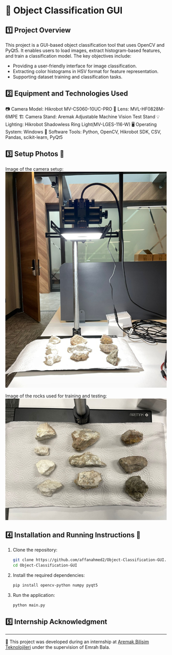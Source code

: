 # 📖 Object Classification GUI

## 1️⃣ Project Overview
This project is a GUI-based object classification tool that uses OpenCV and PyQt5. It enables users to load images, extract histogram-based features, and train a classification model. The key objectives include:
- Providing a user-friendly interface for image classification.
- Extracting color histograms in HSV format for feature representation.
- Supporting dataset training and classification tasks.

## 2️⃣ Equipment and Technologies Used

📷 Camera Model: Hikrobot MV-CS060-10UC-PRO
🔬 Lens: MVL-HF0828M-6MPE
🏗 Camera Stand: Aremak Adjustable Machine Vision Test Stand
💡 Lighting: Hikrobot Shadowless Ring Light(MV-LGES-116-W)
🖥️ Operating System: Windows
🔧 Software Tools: Python, OpenCV, Hikrobot SDK, CSV, Pandas, scikit-learn, PyQt5

## 3️⃣ Setup Photos 📸

Image of the camera setup:
![Setup Image](sample_data/setup.jpeg)

Image of the rocks used for training and testing:
![Rocks Image](sample_data/rock_samples.jpeg)


## 4️⃣ Installation and Running Instructions 🚀

1. Clone the repository:
   ```sh
   git clone https://github.com/affanahmed2/Object-Classification-GUI.git
   cd Object-Classification-GUI
   ```
2. Install the required dependencies:
   ```sh
   pip install opencv-python numpy pyqt5
   ```
3. Run the application:
   ```sh
   python main.py
   ```

## 5️⃣ Internship Acknowledgment
---
🏢 This project was developed during an internship at [Aremak Bilişim Teknolojileri](https://www.aremak.com.tr) under the supervision of Emrah Bala.


